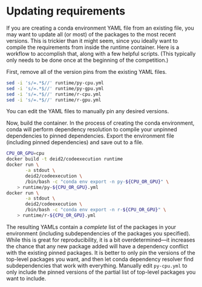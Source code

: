 # Updating requirements

If you are creating a conda environment YAML file from an existing file, you may want to update all (or most) of the packages to the most recent versions. This is trickier than it might seem, since you ideally want to compile the requirements from inside the runtime container. Here is a workflow to accomplish that, along with a few helpful scripts. (This typically only needs to be done once at the beginning of the competition.)

First, remove all of the version pins from the existing YAML files.

```bash
sed -i 's/=.*$//' runtime/py-cpu.yml
sed -i 's/=.*$//' runtime/py-gpu.yml
sed -i 's/=.*$//' runtime/r-cpu.yml
sed -i 's/=.*$//' runtime/r-gpu.yml
```

You can edit the YAML files to manually pin any desired versions.

Now, build the container. In the process of creating the conda environment, conda will perform dependency resolution to compile your unpinned dependencies to pinned dependencies. Export the environment file (including pinned dependencies) and save out to a file.

```bash
CPU_OR_GPU=cpu
docker build -t deid2/codeexecution runtime
docker run \
       -a stdout \
       deid2/codeexecution \
       /bin/bash -c "conda env export -n py-${CPU_OR_GPU}" \
    > runtime/py-${CPU_OR_GPU}.yml
docker run \
       -a stdout \
       deid2/codeexecution \
       /bin/bash -c "conda env export -n r-${CPU_OR_GPU}" \
    > runtime/r-${CPU_OR_GPU}.yml
```

The resulting YAMLs contain a _complete_ list of the packages in your environment (including subdependencies of the packages you specified). While this is great for reproducibility, it is a bit overdetermined―it increases the chance that any new package added will have a dependency conflict with the existing pinned packages. It is better to only pin the versions of the top-level packages you want, and then let conda dependency resolver find subdependencies that work with everything. Manually edit `py-cpu.yml` to only include the pinned versions of the partial list of top-level packages you want to include.
